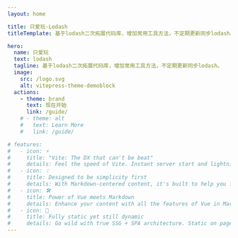 ```yaml
---
layout: home

title: 只爱玩-Lodash
titleTemplate: 基于lodash二次拓展代码库，增加常用工具方法，不定期更新同步lodash。

hero:
  name: 只爱玩
  text: lodash
  tagline: 基于lodash二次拓展代码库，增加常用工具方法，不定期更新同步lodash。
  image:
    src: /logo.svg
    alt: vitepress-theme-demoblock  
  actions:
    - theme: brand
      text: 现在开始
      link: /guide/
    # - theme: alt
    #   text: Learn More
    #   link: /guide/

# features:
#   - icon: ⚡️
#     title: "Vite: The DX that can't be beat"
#     details: Feel the speed of Vite. Instant server start and lightning fast HMR that stays fast regardless of the app size.
#   - icon: 💡
#     title: Designed to be simplicity first
#     details: With Markdown-centered content, it's built to help you focus on writing and deployed with minimum configuration.
#   - icon: 🛠️
#     title: Power of Vue meets Markdown
#     details: Enhance your content with all the features of Vue in Markdown, while being able to customize your site with Vue.
#   - icon: 🔑
#     title: Fully static yet still dynamic
#     details: Go wild with true SSG + SPA architecture. Static on page load, but engage users with 100% interactivity from there.
---
```

